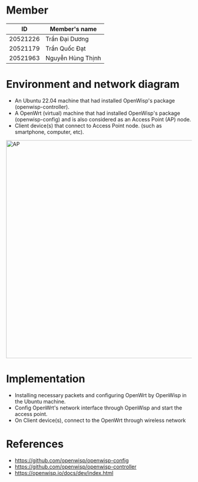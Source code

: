 # Member

|  ID       |  Member's name     |
| --------- | ------------------ |
|  20521226 |  Trần Đại Dương    |
|  20521179 |  Trần Quốc Đạt     |
|  20521963 |  Nguyễn Hùng Thịnh |

# Environment and network diagram
- An Ubuntu 22.04 machine that had installed OpenWisp's package (openwisp-controller).
- A OpenWrt (virtual) machine that had installed OpenWisp's package (openwisp-config) and is also considered as an Access Point (AP) node.
- Client device(s) that connect to Access Point node. (such as smartphone, computer, etc).

<img width="890" height="592" alt="AP" src="https://github.com/user-attachments/assets/904c1900-4ce1-4fa9-9471-767bfda6284a" />


# Implementation
- Installing necessary packets and configuring OpenWrt by OpenWisp in the Ubuntu machine.
- Config OpenWrt's network interface through OpenWisp and start the access point.
- On Client device(s), connect to the OpenWrt through wireless network

# References
- https://github.com/openwisp/openwisp-config
- https://github.com/openwisp/openwisp-controller
- https://openwisp.io/docs/dev/index.html
